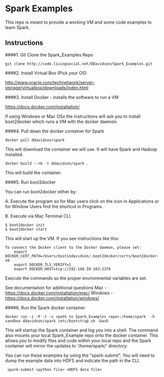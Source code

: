 Spark Examples
==============

This repo is meant to provide a working VM and some code examples to learn Spark.



## Instructions


####1. Git Clone the Spark_Examples Repo
    
```
git clone http://code.livingsocial.net/DDavidson/Spark_Examples.git
```


####2. Install Virtual Box (Pick your OS)
	
http://www.oracle.com/technetwork/server-storage/virtualbox/downloads/index.html



####3. Install Docker - installs the software to run a VM
	
https://docs.docker.com/installation/

If using Windows or Mac OSx the instructions will ask you to install
boot2docker which runs a VM with the docker daemon.



####4. Pull down the docker container for Spark

```
docker pull ddavidson/spark
```

This will download the container we will use.  It will have Spark and Hadoop installed.

```
docker build --rm -t ddavidson/spark .
```

This will build the container.


####5. Run boot2docker

You can run boot2docker either by:

A. Execute the program so for Mac users click on the icon in Applications or for Window Users find the shortcut in Programs.
	
B. Execute via Mac Terminal CLI.

```
$ boot2docker init
$ boot2docker start
```

This will start up the VM.  If you see instructions like this:

```
To connect the Docker client to the Docker daemon, please set:
    export DOCKER_CERT_PATH=/Users/dustindavidson/.boot2docker/certs/boot2docker-vm
    export DOCKER_TLS_VERIFY=1
    export DOCKER_HOST=tcp://192.168.59.103:2376
```
Execute the commands so the proper environmental variables are set.

See documentation for additional questions 
Mac - https://docs.docker.com/installation/mac/
Windows - https://docs.docker.com/installation/windows/ 


####6. Run the Spark docker container

```
docker run -i -P -t -v <path to Spark_Examples repo>:/home/spark  -h sandbox ddavidson/spark /etc/bootstrap.sh -bash
```
	
This will startup the Spark container and log you into a shell.  The command also mounts your local Spark_Example repo onto the docker container.  This allows you to modify files and code within your local repo and the Spark container will mirror the updates to '/home/spark/' directory.

You can run these examples by using the "spark-submit".  You will need to dump the example data into HDFS and indicate the path in the CLI.  

```
 spark-submit <python file> <HDFS data file>
```